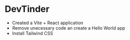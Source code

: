 # DevTinder
- Created a Vite + React application
- Remove unecessary code an create a Hello World app
- Install Tailwind CSS